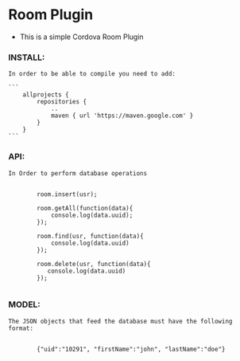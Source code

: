 
# Room Plugin


- This is a simple Cordova Room Plugin



### INSTALL:

	In order to be able to compile you need to add:

	```
		allprojects {
		    repositories {
		        ..
		        maven { url 'https://maven.google.com' }
		    }
		}
	```

### API:
	In Order to perform database operations

```

		room.insert(usr);

		room.getAll(function(data){
		    console.log(data.uuid);
		});

		room.find(usr, function(data){
		    console.log(data.uuid)
		});

		room.delete(usr, function(data){
		   console.log(data.uuid)
		});


```
	
### MODEL:
	The JSON objects that feed the database must have the following format:

```

		{"uid":"10291", "firstName":"john", "lastName":"doe"}
	
```





